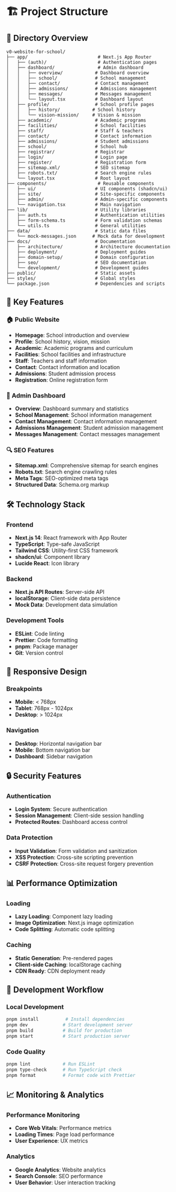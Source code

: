 # 🏗️ Project Structure

## 📁 Directory Overview

```
v0-website-for-school/
├── app/                          # Next.js App Router
│   ├── (auth)/                   # Authentication pages
│   ├── dashboard/                # Admin dashboard
│   │   ├── overview/            # Dashboard overview
│   │   ├── school/              # School management
│   │   ├── contact/             # Contact management
│   │   ├── admissions/          # Admissions management
│   │   ├── messages/            # Messages management
│   │   └── layout.tsx           # Dashboard layout
│   ├── profile/                 # School profile pages
│   │   ├── history/            # School history
│   │   └── vision-mission/     # Vision & mission
│   ├── academic/                # Academic programs
│   ├── facilities/              # School facilities
│   ├── staff/                   # Staff & teachers
│   ├── contact/                 # Contact information
│   ├── admissions/              # Student admissions
│   ├── school/                  # School hub
│   ├── registrar/               # Registrar
│   ├── login/                   # Login page
│   ├── register/                # Registration form
│   ├── sitemap.xml/             # SEO sitemap
│   ├── robots.txt/              # Search engine rules
│   └── layout.tsx               # Root layout
├── components/                   # Reusable components
│   ├── ui/                      # UI components (shadcn/ui)
│   ├── site/                    # Site-specific components
│   ├── admin/                   # Admin-specific components
│   └── navigation.tsx           # Main navigation
├── lib/                         # Utility libraries
│   ├── auth.ts                  # Authentication utilities
│   ├── form-schema.ts           # Form validation schemas
│   └── utils.ts                 # General utilities
├── data/                        # Static data files
│   └── mock-messages.json      # Mock data for development
├── docs/                        # Documentation
│   ├── architecture/            # Architecture documentation
│   ├── deployment/              # Deployment guides
│   ├── domain-setup/            # Domain configuration
│   ├── seo/                     # SEO documentation
│   └── development/             # Development guides
├── public/                      # Static assets
├── styles/                      # Global styles
└── package.json                 # Dependencies and scripts
```

## 🎯 Key Features

### 🏠 Public Website
- **Homepage**: School introduction and overview
- **Profile**: School history, vision, mission
- **Academic**: Academic programs and curriculum
- **Facilities**: School facilities and infrastructure
- **Staff**: Teachers and staff information
- **Contact**: Contact information and location
- **Admissions**: Student admission process
- **Registration**: Online registration form

### 🔧 Admin Dashboard
- **Overview**: Dashboard summary and statistics
- **School Management**: School information management
- **Contact Management**: Contact information management
- **Admissions Management**: Student admission management
- **Messages Management**: Contact messages management

### 🔍 SEO Features
- **Sitemap.xml**: Comprehensive sitemap for search engines
- **Robots.txt**: Search engine crawling rules
- **Meta Tags**: SEO-optimized meta tags
- **Structured Data**: Schema.org markup

## 🛠️ Technology Stack

### Frontend
- **Next.js 14**: React framework with App Router
- **TypeScript**: Type-safe JavaScript
- **Tailwind CSS**: Utility-first CSS framework
- **shadcn/ui**: Component library
- **Lucide React**: Icon library

### Backend
- **Next.js API Routes**: Server-side API
- **localStorage**: Client-side data persistence
- **Mock Data**: Development data simulation

### Development Tools
- **ESLint**: Code linting
- **Prettier**: Code formatting
- **pnpm**: Package manager
- **Git**: Version control

## 📱 Responsive Design

### Breakpoints
- **Mobile**: < 768px
- **Tablet**: 768px - 1024px
- **Desktop**: > 1024px

### Navigation
- **Desktop**: Horizontal navigation bar
- **Mobile**: Bottom navigation bar
- **Dashboard**: Sidebar navigation

## 🔒 Security Features

### Authentication
- **Login System**: Secure authentication
- **Session Management**: Client-side session handling
- **Protected Routes**: Dashboard access control

### Data Protection
- **Input Validation**: Form validation and sanitization
- **XSS Protection**: Cross-site scripting prevention
- **CSRF Protection**: Cross-site request forgery prevention

## 📊 Performance Optimization

### Loading
- **Lazy Loading**: Component lazy loading
- **Image Optimization**: Next.js image optimization
- **Code Splitting**: Automatic code splitting

### Caching
- **Static Generation**: Pre-rendered pages
- **Client-side Caching**: localStorage caching
- **CDN Ready**: CDN deployment ready

## 🧪 Development Workflow

### Local Development
```bash
pnpm install          # Install dependencies
pnpm dev             # Start development server
pnpm build           # Build for production
pnpm start           # Start production server
```

### Code Quality
```bash
pnpm lint            # Run ESLint
pnpm type-check      # Run TypeScript check
pnpm format          # Format code with Prettier
```

## 📈 Monitoring & Analytics

### Performance Monitoring
- **Core Web Vitals**: Performance metrics
- **Loading Times**: Page load performance
- **User Experience**: UX metrics

### Analytics
- **Google Analytics**: Website analytics
- **Search Console**: SEO performance
- **User Behavior**: User interaction tracking
